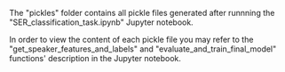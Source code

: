The "pickles" folder contains all pickle files generated after runnning the "SER_classification_task.ipynb" Jupyter notebook.

In order to view the content of each pickle file you may refer to the "get_speaker_features_and_labels" and "evaluate_and_train_final_model" functions' description in the Jupyter notebook.
